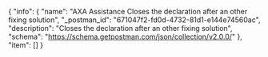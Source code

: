 {
  "info": {
    "name": "AXA Assistance Closes the declaration after an other fixing solution",
    "_postman_id": "671047f2-fd0d-4732-81d1-e144e74560ac",
    "description": "Closes the declaration after an other fixing solution",
    "schema": "https://schema.getpostman.com/json/collection/v2.0.0/"
  },
  "item": []
}